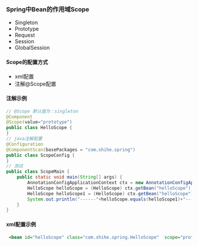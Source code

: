 ### Spring中Bean的作用域Scope

- Singleton
- Prototype
- Request
- Session
- GlobalSession

#### Scope的配置方式

- xml配置
- 注解@Scope配置

#### 注解示例

```java
// @Scope 默认值为：singleton
@Component
@Scope(value="prototype")
public class HelloScope {
}
// java注解配置
@Configuration
@ComponentScan(basePackages = "com.shihe.spring")
public class ScopeConfig {
}
// 测试
public class ScopeMain {
    public static void main(String[] args) {
        AnnotationConfigApplicationContext ctx = new AnnotationConfigApplicationContext(ScopeConfig.class);
        HelloScope helloScope = (HelloScope) ctx.getBean("helloScope");
        HelloScope helloScope1 = (HelloScope) ctx.getBean("helloScope");
        System.out.println("------"+helloScope.equals(helloScope1)+"-------");
    }
}
```

#### xml配置示例

```xml
 <bean id="helloScope" class="com.shihe.spring.HelloScope"  scope="prototype"/>
```

